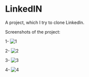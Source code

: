# LinkedIN

A project, which I try to clone LinkedIn.

Screenshots of the project:

1-
![1](https://user-images.githubusercontent.com/73869689/154663489-fc6e0676-de0a-4be7-9728-f2b283cd6468.png)

2-
![2](https://user-images.githubusercontent.com/73869689/154663496-5e11bfa8-2133-4ef1-b35f-8240125c3ce5.png)

3-
![3](https://user-images.githubusercontent.com/73869689/154663503-6eb2b835-98f3-473f-a4b4-ef0c78bdb1b5.png)

4-
![4](https://user-images.githubusercontent.com/73869689/154663509-41e78b09-2778-4b1c-81d2-4f642e03267e.png)
